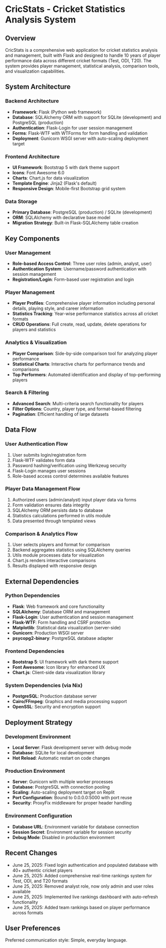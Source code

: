 # CricStats - Cricket Statistics Analysis System

## Overview

CricStats is a comprehensive web application for cricket statistics analysis and management, built with Flask and designed to handle 10 years of player performance data across different cricket formats (Test, ODI, T20). The system provides player management, statistical analysis, comparison tools, and visualization capabilities.

## System Architecture

### Backend Architecture
- **Framework**: Flask (Python web framework)
- **Database**: SQLAlchemy ORM with support for SQLite (development) and PostgreSQL (production)
- **Authentication**: Flask-Login for user session management
- **Forms**: Flask-WTF with WTForms for form handling and validation
- **Deployment**: Gunicorn WSGI server with auto-scaling deployment target

### Frontend Architecture
- **UI Framework**: Bootstrap 5 with dark theme support
- **Icons**: Font Awesome 6.0
- **Charts**: Chart.js for data visualization
- **Template Engine**: Jinja2 (Flask's default)
- **Responsive Design**: Mobile-first Bootstrap grid system

### Data Storage
- **Primary Database**: PostgreSQL (production) / SQLite (development)
- **ORM**: SQLAlchemy with declarative base model
- **Migration Strategy**: Built-in Flask-SQLAlchemy table creation

## Key Components

### User Management
- **Role-based Access Control**: Three user roles (admin, analyst, user)
- **Authentication System**: Username/password authentication with session management
- **Registration/Login**: Form-based user registration and login

### Player Management
- **Player Profiles**: Comprehensive player information including personal details, playing style, and career information
- **Statistics Tracking**: Year-wise performance statistics across all cricket formats
- **CRUD Operations**: Full create, read, update, delete operations for players and statistics

### Analytics & Visualization
- **Player Comparison**: Side-by-side comparison tool for analyzing player performance
- **Statistical Charts**: Interactive charts for performance trends and comparisons
- **Top Performers**: Automated identification and display of top-performing players

### Search & Filtering
- **Advanced Search**: Multi-criteria search functionality for players
- **Filter Options**: Country, player type, and format-based filtering
- **Pagination**: Efficient handling of large datasets

## Data Flow

### User Authentication Flow
1. User submits login/registration form
2. Flask-WTF validates form data
3. Password hashing/verification using Werkzeug security
4. Flask-Login manages user sessions
5. Role-based access control determines available features

### Player Data Management Flow
1. Authorized users (admin/analyst) input player data via forms
2. Form validation ensures data integrity
3. SQLAlchemy ORM persists data to database
4. Statistics calculations performed in utils module
5. Data presented through templated views

### Comparison & Analytics Flow
1. User selects players and format for comparison
2. Backend aggregates statistics using SQLAlchemy queries
3. Utils module processes data for visualization
4. Chart.js renders interactive comparisons
5. Results displayed with responsive design

## External Dependencies

### Python Dependencies
- **Flask**: Web framework and core functionality
- **SQLAlchemy**: Database ORM and management
- **Flask-Login**: User authentication and session management
- **Flask-WTF**: Form handling and CSRF protection
- **Matplotlib**: Statistical data visualization (server-side)
- **Gunicorn**: Production WSGI server
- **psycopg2-binary**: PostgreSQL database adapter

### Frontend Dependencies
- **Bootstrap 5**: UI framework with dark theme support
- **Font Awesome**: Icon library for enhanced UX
- **Chart.js**: Client-side data visualization library

### System Dependencies (via Nix)
- **PostgreSQL**: Production database server
- **Cairo/FFmpeg**: Graphics and media processing support
- **OpenSSL**: Security and encryption support

## Deployment Strategy

### Development Environment
- **Local Server**: Flask development server with debug mode
- **Database**: SQLite for local development
- **Hot Reload**: Automatic restart on code changes

### Production Environment
- **Server**: Gunicorn with multiple worker processes
- **Database**: PostgreSQL with connection pooling
- **Scaling**: Auto-scaling deployment target on Replit
- **Port Configuration**: Bound to 0.0.0.0:5000 with port reuse
- **Security**: ProxyFix middleware for proper header handling

### Environment Configuration
- **Database URL**: Environment variable for database connection
- **Session Secret**: Environment variable for session security
- **Debug Mode**: Disabled in production environment

## Recent Changes
- June 25, 2025: Fixed login authentication and populated database with 40+ authentic cricket players
- June 25, 2025: Added comprehensive real-time rankings system for Test, ODI, and T20 formats
- June 25, 2025: Removed analyst role, now only admin and user roles available
- June 25, 2025: Implemented live rankings dashboard with auto-refresh functionality
- June 25, 2025: Added team rankings based on player performance across formats

## User Preferences

Preferred communication style: Simple, everyday language.